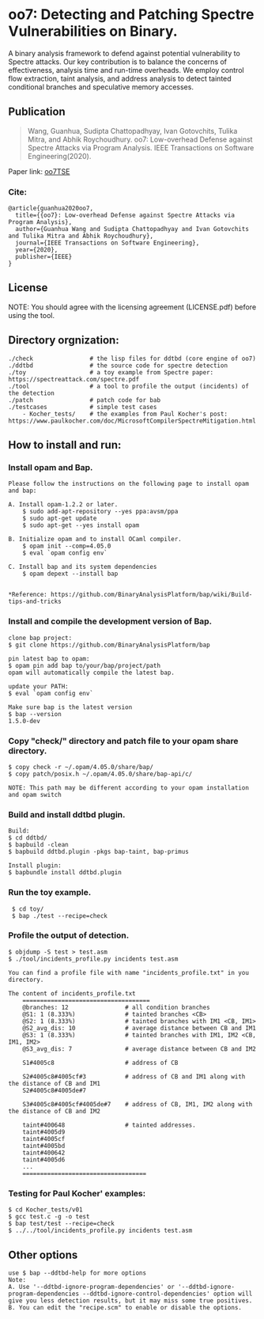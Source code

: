 # oo7: Detecting and Patching Spectre Vulnerabilities on Binary. 
A binary analysis framework to defend against potential vulnerability to Spectre attacks. Our key contribution is to balance the concerns of effectiveness, analysis time and run-time overheads. We employ control flow extraction, taint analysis, and address analysis to detect tainted conditional branches and speculative memory accesses.<oo7>
	
	
## Publication 

>  Wang, Guanhua, Sudipta Chattopadhyay, Ivan Gotovchits, Tulika Mitra, and Abhik Roychoudhury. oo7: Low-overhead Defense against Spectre Attacks via Program Analysis. IEEE Transactions on Software Engineering(2020). 

Paper link: [oo7TSE](https://www.comp.nus.edu.sg/~abhik/pdf/TSE20_oo7.pdf)

### Cite:
```
@article{guanhua2020oo7,
  title={{oo7}: Low-overhead Defense against Spectre Attacks via Program Analysis},
  author={Guanhua Wang and Sudipta Chattopadhyay and Ivan Gotovchits and Tulika Mitra and Abhik Roychoudhury},
  journal={IEEE Transactions on Software Engineering},
  year={2020},
  publisher={IEEE}
}
```

## License
NOTE: You should agree with the licensing agreement (LICENSE.pdf) before using the tool. 

## Directory orgnization:
    ./check                # the lisp files for ddtbd (core engine of oo7)
    ./ddtbd                # the source code for spectre detection
    ./toy                  # a toy example from Spectre paper: https://spectreattack.com/spectre.pdf
    ./tool                 # a tool to profile the output (incidents) of the detection 
    ./patch                # patch code for bab
    ./testcases       	   # simple test cases
        - Kocher_tests/    # the examples from Paul Kocher's post: https://www.paulkocher.com/doc/MicrosoftCompilerSpectreMitigation.html
 
 
## How to install and run:

### Install opam and Bap.
    Please follow the instructions on the following page to install opam and bap:

    A. Install opam-1.2.2 or later.
        $ sudo add-apt-repository --yes ppa:avsm/ppa
        $ sudo apt-get update
        $ sudo apt-get --yes install opam

    B. Initialize opam and to install OCaml compiler.
        $ opam init --comp=4.05.0
        $ eval `opam config env`

    C. Install bap and its system dependencies
        $ opam depext --install bap


    *Reference: https://github.com/BinaryAnalysisPlatform/bap/wiki/Build-tips-and-tricks 


### Install and compile the development version of Bap.
```
clone bap project: 
$ git clone https://github.com/BinaryAnalysisPlatform/bap

pin latest bap to opam:
$ opam pin add bap to/your/bap/project/path
opam will automatically compile the latest bap.

update your PATH:
$ eval `opam config env`

Make sure bap is the latest version
$ bap --version 
1.5.0-dev
```

### Copy "check/" directory and patch file to your opam share directory.
```
$ copy check -r ~/.opam/4.05.0/share/bap/
$ copy patch/posix.h ~/.opam/4.05.0/share/bap-api/c/

NOTE: This path may be different according to your opam installation and opam switch
```

### Build and install ddtbd plugin.

```
Build:
$ cd ddtbd/
$ bapbuild -clean 
$ bapbuild ddtbd.plugin -pkgs bap-taint, bap-primus

Install plugin:
$ bapbundle install ddtbd.plugin
```


### Run the toy example. 
```
 $ cd toy/
 $ bap ./test --recipe=check
 ```


### Profile the output of detection.
```
$ objdump -S test > test.asm
$ ./tool/incidents_profile.py incidents test.asm

You can find a profile file with name "incidents_profile.txt" in you directory. 

The content of incidents_profile.txt
	====================================
	@branches: 12                # all condition branches
	@S1: 1 (8.333%)              # tainted branches <CB>
	@S2: 1 (8.333%)              # tainted branches with IM1 <CB, IM1>
	@S2_avg_dis: 10              # average distance between CB and IM1
	@S3: 1 (8.333%)              # tainted branches with IM1, IM2 <CB, IM1, IM2>
	@S3_avg_dis: 7               # average distance between CB and IM2

	S1#4005c8                    # address of CB

	S2#4005c8#4005cf#3           # address of CB and IM1 along with the distance of CB and IM1
	S2#4005c8#4005de#7

	S3#4005c8#4005cf#4005de#7    # address of CB, IM1, IM2 along with the distance of CB and IM2

	taint#400648                 # tainted addresses. 
	taint#4005d9
	taint#4005cf
	taint#4005bd
	taint#400642
	taint#4005d6
	...
	===================================
```


### Testing for Paul Kocher' examples:
```
$ cd Kocher_tests/v01
$ gcc test.c -g -o test
$ bap test/test --recipe=check
$ ../../tool/incidents_profile.py incidents test.asm
```

## Other options
```
use $ bap --ddtbd-help for more options
Note: 
A. Use '--ddtbd-ignore-program-dependencies' or '--ddtbd-ignore-program-dependencies --ddtbd-ignore-control-dependencies' option will give you less detection results, but it may miss some true positives. 
B. You can edit the "recipe.scm" to enable or disable the options. 
```


